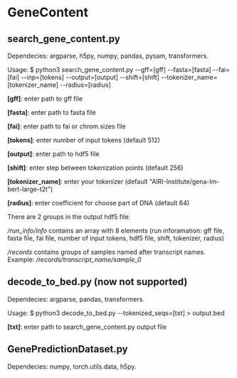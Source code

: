 # GeneContent
## search_gene_content.py

Dependecies: argparse, h5py, numpy, pandas, pysam, transformers.

Usage: $ python3 search_gene_content.py --gff=[gff] --fasta=[fasta] --fai=[fai] --inp=[tokens] --output=[output] --shift=[shift] --tokenizer_name=[tokenizer_name] --radius=[radius] 

**[gff]**: enter path to gff file

**[fasta]**: enter path to fasta file

**[fai]**: enter path to fai or chrom.sizes file

**[tokens]**: enter number of input tokens (default 512)

**[output]**: enter path to hdf5 file

**[shift]**: enter step between tokenization points (default 256)

**[tokenizer_name]**: enter your tokenizer (default "AIRI-Institute/gena-lm-bert-large-t2t")

**[radius]**: enter coefficient for choose part of DNA (default 64)

There are 2 groups in the output hdf5 file:

*/run_info/info* contains an array with 8 elements (run inforamation: gff file, fasta file, fai file, number of input tokens, hdf5 file, shift, tokenizer, radius)

*/records* contains groups of samples named after transcript names. Example: */records/transcript_name/sample_0*

## decode_to_bed.py (now not supported)

Dependecies: argparse, pandas, transformers.

Usage: $ python3 decode_to_bed.py --tokenized_seqs=[txt] > output.bed

**[txt]**: enter path to search_gene_content.py output file

## GenePredictionDataset.py

Dependecies: numpy, torch.utils.data, h5py.


